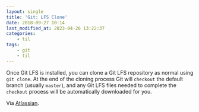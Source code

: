 ```yaml
---
layout: single
title: 'Git: LFS Clone'
date: 2018-09-27 10:14
last_modified_at: 2023-04-26 13:22:37
categories:
    - til
tags:
    - git
    - til
---
```


Once Git LFS is installed, you can clone a Git LFS repository as normal using `git clone`.
At the end of the cloning process Git will `checkout` the default branch (usually `master`),
and any Git LFS files needed to complete the `checkout` process will be automatically downloaded for you.

Via [Atlassian](https://www.atlassian.com/git/tutorials/git-lfs).
